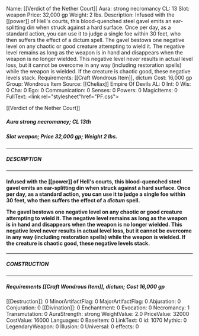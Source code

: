 Name: [[Verdict of the Nether Court]]
Aura: strong necromancy
CL: 13
Slot: weapon
Price: 32,000 gp
Weight: 2 lbs.
Description: Infused with the [[power]] of Hell's courts, this blood-quenched steel gavel emits an ear-splitting din when struck against a hard surface. Once per day, as a standard action, you can use it to judge a single foe within 30 feet, who then suffers the effect of a dictum spell. The gavel bestows one negative level on any chaotic or good creature attempting to wield it. The negative level remains as long as the weapon is in hand and disappears when the weapon is no longer wielded. This negative level never results in actual level loss, but it cannot be overcome in any way (including restoration spells) while the weapon is wielded. If the creature is chaotic good, these negative levels stack.
Requirements: [[Craft Wondrous Item]], dictum
Cost: 16,000 gp
Group: Wondrous Item
Source: [[Cheliax]] Empire Of Devils
AL: 0
Int: 0
Wis: 0
Cha: 0
Ego: 0
Communication: 0
Senses: 0
Powers: 0
MagicItems: 0
FullText: <link rel="stylesheet"href="PF.css"><div class="heading"><p class="alignleft">[[Verdict of the Nether Court]]</p><div style="clear: both;"></div></div><div><h5><b>Aura </b>strong necromancy; <b>CL </b>13th</h5><h5><b>Slot </b>weapon; <b>Price </b>32,000 gp; <b>Weight </b>2 lbs.</h5></div><hr/><div><h5><b>DESCRIPTION</b></h5></div><hr/><div><h4><p>Infused with the [[power]] of Hell's courts, this blood-quenched steel gavel emits an ear-splitting din when struck against a hard surface. Once per day, as a standard action, you can use it to judge a single foe within 30 feet, who then suffers the effect of a <i>dictum</i> spell.</p><p>The gavel bestows one negative level on any chaotic or good creature attempting to wield it. The negative level remains as long as the weapon is in hand and disappears when the weapon is no longer wielded. This negative level never results in actual level loss, but it cannot be overcome in any way (including restoration spells) while the weapon is wielded. If the creature is chaotic good, these negative levels stack.</p></h4></div><hr/><div><h5><b>CONSTRUCTION</b></h5></div><hr/><div><h5><b>Requirements </b>[[Craft Wondrous Item]], <i>dictum</i>; <b>Cost </b>16,000 gp</h5></div>
[[Destruction]]: 0
MinorArtifactFlag: 0
MajorArtifactFlag: 0
Abjuration: 0
Conjuration: 0
[[Divination]]: 0
Enchantment: 0
Evocation: 0
Necromancy: 1
Transmutation: 0
AuraStrength: strong
WeightValue: 2.0
PriceValue: 32000
CostValue: 16000
Languages: 0
BaseItem: 0
LinkText: 0
id: 1070
Mythic: 0
LegendaryWeapon: 0
Illusion: 0
Universal: 0
effects: 0
